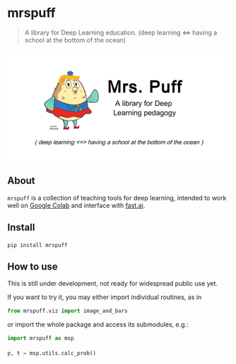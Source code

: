 # mrspuff
> A library for Deep Learning education. (deep learning <=> having a school at the bottom of the ocean)


![mrspuff image](https://github.com/drscotthawley/mrspuff/blob/master/images/mrspuff_logo.png?raw=1)

## About
`mrspuff` is a collection of teaching tools for deep learning, intended to work well on [Google Colab](https://colab.research.google.com/) and interface with [fast.ai](https://github.com/fastai/fastai).

## Install

`pip install mrspuff`

## How to use

This is still under development, not ready for widespread public use yet. 

If you want to try it,
you may either import individual routines, as in
```python
from mrspuff.viz import image_and_bars
```
 or import the whole package and access its submodules, e.g.:

```python
import mrspuff as msp

p, t = msp.utils.calc_prob()
```
